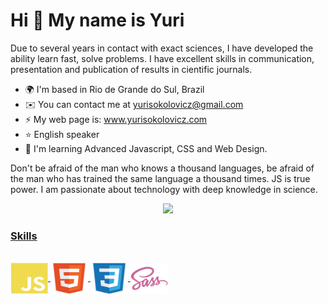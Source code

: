 Hi 👋 My name is Yuri
==========================

Due to several years in contact with exact sciences, I have developed the ability learn fast, solve problems. I have excellent skills in communication, presentation and publication of results in cientific journals.

* 🌍 I'm based in Rio de Grande do Sul, Brazil
* ✉️ You can contact me at yurisokolovicz@gmail.com
* ⚡ My web page is: www.yurisokolovicz.com
* ⭐ English speaker
* 🧠 I'm learning Advanced Javascript, CSS and Web Design.

Don't be afraid of the man who knows a thousand languages, be afraid of the man who has trained the same language a thousand times. JS is true power.
I am passionate about technology with deep knowledge in science.

<div align="center">
  <a href="https://github.com/yurisokolovicz">
  <img height="180em" src="https://github-readme-stats.vercel.app/api/top-langs/?username=yurisokolovicz&layout=compact&langs_count=7&theme=dracula"/>
</div>

### Skills
  
<div style="display: inline_block"><br>
  <img align="center" alt="Rafa-Js" height="50" width="60" src="https://raw.githubusercontent.com/devicons/devicon/master/icons/javascript/javascript-plain.svg">
  <img align="center" alt="Rafa-HTML" height="50" width="60" src="https://raw.githubusercontent.com/devicons/devicon/master/icons/html5/html5-original.svg">
  <img align="center" alt="Rafa-CSS" height="50" width="60" src="https://raw.githubusercontent.com/devicons/devicon/master/icons/css3/css3-original.svg">
  <img align="center" alt="Rafa-CSS" height="50" width="60" src="https://raw.githubusercontent.com/devicons/devicon/master/icons/sass/sass-original.svg">
</div>

